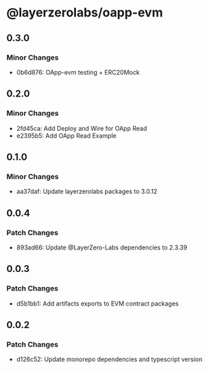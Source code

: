 # @layerzerolabs/oapp-evm

## 0.3.0

### Minor Changes

- 0b6d876: OApp-evm testing + ERC20Mock

## 0.2.0

### Minor Changes

- 2fd45ca: Add Deploy and Wire for OApp Read
- e2395b5: Add OApp Read Example

## 0.1.0

### Minor Changes

- aa37daf: Update layerzerolabs packages to 3.0.12

## 0.0.4

### Patch Changes

- 893ad66: Update @LayerZero-Labs dependencies to 2.3.39

## 0.0.3

### Patch Changes

- d5b1bb1: Add artifacts exports to EVM contract packages

## 0.0.2

### Patch Changes

- d126c52: Update monorepo dependencies and typescript version
